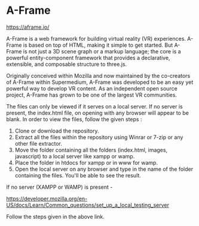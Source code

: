 # A-Frame

https://aframe.io/

A-Frame is a web framework for building virtual reality (VR) experiences. A-Frame is based on top of HTML, making it simple to get started. But A-Frame is not just a 3D scene graph or a markup language; the core is a powerful entity-component framework that provides a declarative, extensible, and composable structure to three.js.

Originally conceived within Mozilla and now maintained by the co-creators of A-Frame within Supermedium, A-Frame was developed to be an easy yet powerful way to develop VR content. As an independent open source project, A-Frame has grown to be one of the largest VR communities.

The files can only be viewed if it serves on a local server. If no server is present, the index.html file, on opening with any browser will 
appear to be blank. In order to view the files, follow the given steps :
1. Clone or download the repository.
2. Extract all the files within the repository using Winrar or 7-zip or any other file extractor.
3. Move the folder containing all the folders (index.html, images, javascript) to a local server like xampp or wamp.
4. Place the folder in htdocs for xampp or in www for wamp.
5. Open the local server on any browser and type in the name of the folder containing the files. You'll be able to see the result.

If no server (XAMPP or WAMP) is present - 

https://developer.mozilla.org/en-US/docs/Learn/Common_questions/set_up_a_local_testing_server

Follow the steps given in the above link. 
